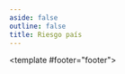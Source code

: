 ```yaml
---
aside: false
outline: false
title: Riesgo país
---
```


<script setup>
import { useRoute, useData } from 'vitepress'

const route = useRoute()

const { isDark } = useData()
</script>

<OAOperation operation-id="get-finanzas-indices-riesgo-pais">

<template #footer="footer">

<OAFooter />

<!--@include: ./parts/get-finanzas-indices-riesgo-pais-footer.md -->

</template>

</OAOperation>
